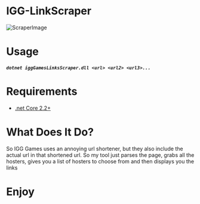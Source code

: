# IGG-LinkScraper

![ScraperImage](https://i.imgur.com/oLg7tM0.png "Screenshot")

# Usage

##### `dotnet iggGamesLinksScraper.dll <url> <url2> <url3>...`

# Requirements

* [.net Core 2.2+](https://dotnet.microsoft.com/download)

# What Does It Do?

So IGG Games uses an annoying url shortener, but they also include the actual url in that shortened url. So my tool just parses the page, grabs all the hosters, gives you a list of hosters to choose from and then displays you the links

# Enjoy
